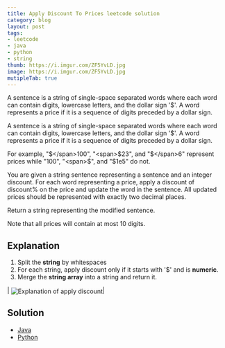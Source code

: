 ```yaml
---
title: Apply Discount To Prices leetcode solution
category: blog
layout: post
tags:
- leetcode
- java
- python
- string
thumb: https://i.imgur.com/ZF5YvLD.jpg
image: https://i.imgur.com/ZF5YvLD.jpg 
mutipleTab: true
---
```


A sentence is a string of single-space separated words where each word can contain digits, lowercase letters, and the dollar sign '$'. A word represents a price if it is a sequence of digits preceded by a dollar sign.<!-- truncate_here -->

A sentence is a string of single-space separated words where each word can contain digits, lowercase letters, and the dollar sign '$'. A word represents a price if it is a sequence of digits preceded by a dollar sign.


For example, "<span>$</span>100", "<span>$</span>23", and "<span>$</span>6" represent prices while "100", "<span>$</span>", and "<span>$</span>1e5" do not.

You are given a string sentence representing a sentence and an integer discount. For each word representing a price, apply a discount of discount% on the price and update the word in the sentence. All updated prices should be represented with exactly two decimal places.

Return a string representing the modified sentence.

Note that all prices will contain at most 10 digits.

## Explanation

1. Split the **string** by whitespaces
2. For each string, apply discount only if it starts with '<span>$</span>' and is **numeric**. 
3. Merge the **string array** into a string and return it.

| <img align="center"  loading="lazy" src="{{ root_url }}/img/apply_discount.png" alt="Explanation of apply discount" />|


## Solution

<div class="tab-container">
  <ul>
    <li class="tab Java2"><a href="#Java2">Java</a></li>
    <li class="tab Python2"><a href="#Python2">Python</a></li>
  </ul>

   <div class="codeSample Java2" id="Java2">
     <script src="https://gist.github.com/tushar-sharma/f34119b8638d8071aff8526f9c77b549.js?file=DiscountPrices.java"></script>
   </div>

   <div class="codeSample Python2" id="Python2">
     <script src="https://gist.github.com/tushar-sharma/f34119b8638d8071aff8526f9c77b549.js?file=discount_prices.py"></script>
   </div>

</div>


